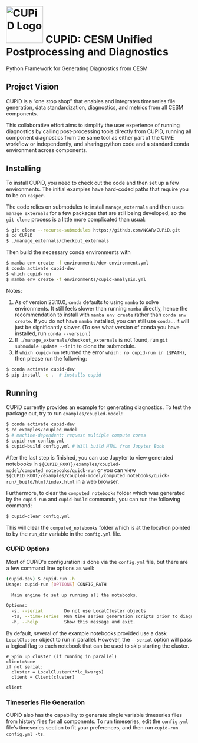 # <img src="images/logo.png" alt="CUPiD Logo" width=100 /> CUPiD: CESM Unified Postprocessing and Diagnostics

Python Framework for Generating Diagnostics from CESM

## Project Vision

CUPiD is a “one stop shop” that enables and integrates timeseries file generation, data standardization, diagnostics, and metrics from all CESM components.

This collaborative effort aims to simplify the user experience of running diagnostics by calling post-processing tools directly from CUPiD, running all component diagnostics from the same tool as either part of the CIME workflow or independently, and sharing python code and a standard conda environment across components.

## Installing

To install CUPiD, you need to check out the code and then set up a few environments.
The initial examples have hard-coded paths that require you to be on `casper`.

The code relies on submodules to install `manage_externals` and then uses `manage_externals` for a few packages that are still being developed,
so the `git clone` process is a little more complicated than usual:

``` bash
$ git clone --recurse-submodules https://github.com/NCAR/CUPiD.git
$ cd CUPiD
$ ./manage_externals/checkout_externals
```

Then build the necessary conda environments with

``` bash
$ mamba env create -f environments/dev-environment.yml
$ conda activate cupid-dev
$ which cupid-run
$ mamba env create -f environments/cupid-analysis.yml
```

Notes:

1. As of version 23.10.0, `conda` defaults to using `mamba` to solve environments.
It still feels slower than running `mamba` directly, hence the recommendation to install with `mamba env create` rather than `conda env create`.
If you do not have `mamba` installed, you can still use `conda`... it will just be significantly slower.
(To see what version of conda you have installed, run `conda --version`.)
1. If `./manage_externals/checkout_externals` is not found, run `git submodule update --init` to clone the submodule.
1. If `which cupid-run` returned the error `which: no cupid-run in ($PATH)`, then please run the following:

``` bash
$ conda activate cupid-dev
$ pip install -e .  # installs cupid
```

## Running

CUPiD currently provides an example for generating diagnostics.
To test the package out, try to run `examples/coupled-model`:

``` bash
$ conda activate cupid-dev
$ cd examples/coupled_model
$ # machine-dependent: request multiple compute cores
$ cupid-run config.yml
$ cupid-build config.yml # Will build HTML from Jupyter Book
```

After the last step is finished, you can use Jupyter to view generated notebooks in `${CUPID_ROOT}/examples/coupled-model/computed_notebooks/quick-run`
or you can view `${CUPID_ROOT}/examples/coupled-model/computed_notebooks/quick-run/_build/html/index.html` in a web browser.

Furthermore, to clear the `computed_notebooks` folder which was generated by the `cupid-run` and `cupid-build` commands, you can run the following command:

``` bash
$ cupid-clear config.yml 
```

This will clear the `computed_notebooks` folder which is at the location pointed to by the `run_dir` variable in the `config.yml` file. 

### CUPiD Options

Most of CUPiD's configuration is done via the `config.yml` file, but there are a few command line options as well:

```bash
(cupid-dev) $ cupid-run -h
Usage: cupid-run [OPTIONS] CONFIG_PATH

  Main engine to set up running all the notebooks.

Options:
  -s, --serial        Do not use LocalCluster objects
  -ts, --time-series  Run time series generation scripts prior to diagnostics
  -h, --help          Show this message and exit.
```

By default, several of the example notebooks provided use a dask `LocalCluster` object to run in parallel.
However, the `--serial` option will pass a logical flag to each notebook that can be used to skip starting the cluster.

```py3
# Spin up cluster (if running in parallel)
client=None
if not serial:
  cluster = LocalCluster(**lc_kwargs)
  client = Client(cluster)

client
```

### Timeseries File Generation
CUPiD also has the capability to generate single variable timeseries files from history files for all components. To run timeseries, edit the `config.yml` file's timeseries section to fit your preferences, and then run `cupid-run config.yml -ts`.

